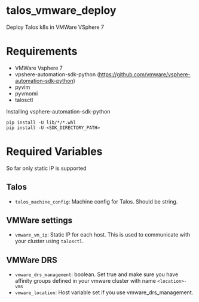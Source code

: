 # talos_vmware_deploy

Deploy Talos k8s in VMWare VSphere 7

# Requirements
- VMWare Vsphere 7
- vpshere-automation-sdk-python (https://github.com/vmware/vsphere-automation-sdk-python)
- pyvim
- pyvmomi
- talosctl

Installing vsphere-automation-sdk-python

```
pip install -U lib/*/*.whl
pip install -U <SDK_DIRECTORY_PATH>
```

# Required Variables
So far only static IP is supported

## Talos
- `talos_machine_config`: Machine config for Talos. Should be string.

## VMWare settings
- `vmware_vm_ip`: Static IP for each host. This is used to communicate with your cluster using `talosctl`.

## VMWare DRS
- `vmware_drs_management`: boolean. Set true and make sure you have affinity groups defined in your vmware cluster with name `<location>-vms`
- `vmware_location`: Host variable set if you use vmware_drs_management.
